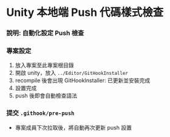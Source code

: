 # Unity 本地端 Push 代碼樣式檢查
### 說明: 自動化設定 Push 檢查

### 專案設定
1. 放入專案至此專案根目錄
2. 開啟 unity，放入 ```../Editor/GitHookInstaller```
3. recompile 後會出現 GitHookInstaller: 已更新並安裝完成
4. 設置完成
5. push 後即會自動檢查語法

### 提交 ```.githook/pre-push```
- 專案成員下次拉取後，將自動再次更新 push 設置